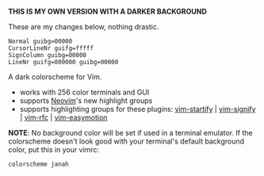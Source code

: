 __THIS IS MY OWN VERSION WITH A DARKER BACKGROUND__

These are my changes below, nothing drastic.
```
Normal guibg=00000
CursorLineNr guifg=fffff
SignColumn guibg=00000
LineNr guifg=000000 guibg=00000
```

A dark colorscheme for Vim.

- works with 256 color terminals and GUI
- supports [Neovim](https://github.com/neovim/neovim)'s new highlight groups
- supports highlighting groups for these plugins: [vim-startify](https://github.com/mhinz/vim-startify) |
[vim-signify](https://github.com/mhinz/vim-signify) |
[vim-rfc](https://github.com/mhinz/vim-rfc) |
[vim-easymotion](https://github.com/easymotion/vim-easymotion)


__NOTE__: No background color will be set if used in a terminal emulator. If
the colorscheme doesn't look good with your terminal's default background
color, put this in your vimrc:

```vim
colorscheme janah
```
